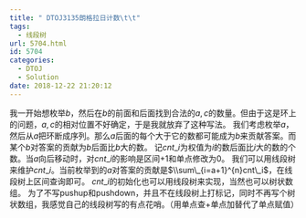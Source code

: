 ```yaml
---
title: " DTOJ3135朗格拉日计数\t\t"
tags:
  - 线段树
url: 5704.html
id: 5704
categories:
  - DTOJ
  - Solution
date: 2018-12-22 21:20:12
---
```


我一开始想枚举$b$，然后在$b$的前面和后面找到合法的$a,c$的数量。但由于这是环上的问题，$a,c$的相对位置不好确定，于是我就放弃了这种写法。 我们考虑枚举$a$，然后从$a$把环断成序列。那么$a$后面的每个大于它的数都可能成为$b$来贡献答案。而某个$b$对答案的贡献为$b$后面比$b$大的数。 记$cnt\_i$为权值为$i$的数后面比$i$大的数的个数。当$a$向后移动时，对$cnt\_i$的影响是区间$+1$和单点修改为$0$。 我们可以用线段树来维护$cnt\_i$。当前枚举到的$a$对答案的贡献是$\\sum\_{i=a+1}^{n}cnt\_i$，在线段树上区间查询即可。 $cnt\_i$的初始化也可以用线段树来实现，当然也可以树状数组。 为了不写pushup和pushdown，并且不在线段树上打标记，同时不再写个树状数组，我感觉自己的线段树写的有点花哨。（用单点查+单点加替代了单点赋值）